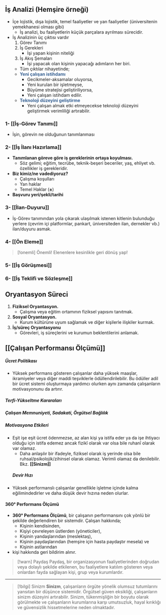 

##  İş Analizi (Hemşire örneği)
- İçe lojistik, dışa lojistik, temel faaliyetler ve yan faaliyetler (üniversitenin yemekhanesi olması gibi)
	- İş analizi, bu faaliyetlerin küçük parçalara ayrılması sürecidir.
- İş Analizinin üç çıktısı vardır
	1. Görev Tanımı
	2. İş Gerekleri
		- İşi yapan kişinin niteliği
	3. İş Akış Şemaları
		- İşi yapacak olan kişinin yapacağı adımların her biri.
	- Tüm çıktılar nihayetinde;
	- **<font color="#366092">Yeni çalışan istihdamı</font>**
		- Gecikmeler-aksamalar oluyorsa,
		- Yeni kurulan bir işletmeyse,
		- Büyüme stratejisi geliştiriliyorsa,
		- Yeni çalışan istihdam edilir.
	- **<font color="#366092">Teknoloji düzeyini geliştirme</font>**
		- Yeni çalışan almak etki etmeyecekse teknoloji düzeyini geliştirmek verimliliği artırabilir.
### 1- [[İş-Görev Tanımı]]
- İşin, görevin ne olduğunun tanımlanması
### 2- [[İş İlanı Hazırlama]]
- **Tanımlanan göreve göre iş gereklerinin ortaya koyulması.** 
	- Söz gelimi; eğitim, tecrübe, teknik-beşeri beceriler, yaş, ehliyet vb. özellikler iş gerekleridir.
- **Biz kimiz/ne vadediyoruz?**
	- Çalışma koşulları
	- Yan haklar
	- Temel Haklar (**±**)
- **Başvuru yeri/şekli/tarihi**
### 3- [[İlan-Duyuru]]
- İş-Görev tanımından yola çıkarak ulaşılmak istenen kitlenin bulunduğu yerlere (çevrim içi platformlar, pankart, üniversiteden ilan, dernekler vb.) ilan/duyuru asmak.
### 4- [[Ön Eleme]]

> [!onemli] Önemli!
>  Elenenlere kesinlikle geri dönüş yap!

###  5- [[İş Görüşmesi]]
###  6- [[İş Teklifi ve Sözleşme]]
##  Oryantasyon Süreci
1. **Fiziksel Oryantasyon.** 
	- Çalışma veya eğitim ortamının fiziksel yapısını tanıtmak.
2. **Sosyal Oryantasyon.** 
	- Kurum kültürüne uyum sağlamak ve diğer kişilerle ilişkiler kurmak.
3. **İş/süreç Oryantasyonu**
	- Görevleri, iş süreçlerini ve kurumun beklentilerini anlamak.

## [[Çalışan Performansı Ölçümü]]
##### Ücret Politikası
- Yüksek performans gösteren çalışanlar daha yüksek maaşlar, ikramiyeler veya diğer maddi teşviklerle ödüllendirilebilir. Bu ödüller adil bir ücret sistemi oluşturmaya yardımcı olurken aynı zamanda çalışanların motivasyonunu da artırır.
##### Terfi-Yükseltme Kararaları
##### Çalışan Memnuniyeti, Sadakati, Örgütsel Bağlılık
##### Motivasyona Etkileri
 - Eşit işe eşit ücret ödenmezse, az alan kişi ya istifa eder ya da işe ihtiyacı olduğu için istifa edemez ancak fizikî olarak var olsa bile ruhanî olarak var olamaz. 
	 - Daha anlaşılır bir ifadeyle, fiziksel olarak iş yerinde olsa bile ruhsal/psikolojik/zihinsel olarak olamaz. Verimli olamaz da denilebilir. Bkz. **[[Sinizm]]**
	##### Devir Hızı
- Yüksek performanslı çalışanlar genellikle işletme içinde kalma eğilimindedirler ve daha düşük devir hızına neden olurlar.
#### 360° Performans Ölçümü
- **360° Performans Ölçümü**, bir çalışanın performansını çok yönlü bir şekilde değerlendiren bir sistemdir. Çalışan hakkında;
	- Kişinin kendisinden,
	- Kişiyi çevreleyen üstlerden (yöneticiler),
	- Kişinin yandaşlarından (meslektaş),
	- Kişinin paydaşlarından (hemşire için hasta paydaştır mesela) ve
	- Kişinin astlarından
- kişi hakkında geri bildirim alınır.

> [!warn] Paydaş
> Paydaş, bir organizasyonun faaliyetlerinden doğrudan veya dolaylı şekilde etkilenen, bu faaliyetlere katılım gösteren veya onlardan fayda sağlayan kişi, grup veya kurumlardır.

---


> [!bilgi] Sinizm 
> **Sinizm**, çalışanların örgüte yönelik olumsuz tutumlarını yansıtan bir düşünce sistemidir. Örgütsel güven eksikliği, çalışanların sinizm düzeyini artırabilir. Sinizm, tükenmişliğin bir boyutu olarak görülmekte ve çalışanların kurumlarına karşı umutsuzluk, hayal kırıklığı ve güvensizlik hissetmelerine neden olmaktadır.

